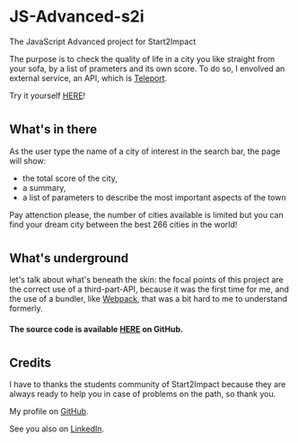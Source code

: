 # <h1>JS-Advanced-s2i</h1>
The JavaScript Advanced project for Start2Impact

<p>The purpose is to check the quality of life in a city you like straight from your sofa, by a list of prameters and its own score. To do so, I envolved an external service, an API, which is <a href="https://teleport.org/">Teleport</a>.</p>

<p>Try it yourself <a href="https://cities-score.netlify.app" target="_blank">HERE</a>!</p>

# <h2>What's in there</h2>

<p>As the user type the name of a city of interest in the search bar, the page will show:</p>
<ul>
  <li>the total score of the city,</li>
  <li>a summary,</li>
  <li>a list of parameters to describe the most important aspects of the town</li>
</ul>

<p>Pay attenction please, the number of cities available is limited but you can find your dream city between the best 266 cities in the world!</p>

# <h2>What's underground</h2>

<p>let's talk about what's beneath the skin: the focal points of this project are the correct use of a third-part-API, because it was the first time for me, and the use of a bundler, like <a href="https://webpack.js.org" target="_blank">Webpack</a>, that was a bit hard to me to understand formerly.</p>
<p>
  
<h4>The source code is available <a href="" target="_blank">HERE</a> on GitHub.</h4>

# <h2>Credits</h2>

<p>I have to thanks the students community of Start2Impact because they are always ready to help you in case of problems on the path, so thank you.</p>
  
<p>My profile on <a href="https://github.com/ClaudiaCavalleri" target="_blank">GitHub</a>.</p>
<p>See you also on <a href="https://www.linkedin.com/in/claudiacavalleri/" target="_blank">LinkedIn</a>.</p>

